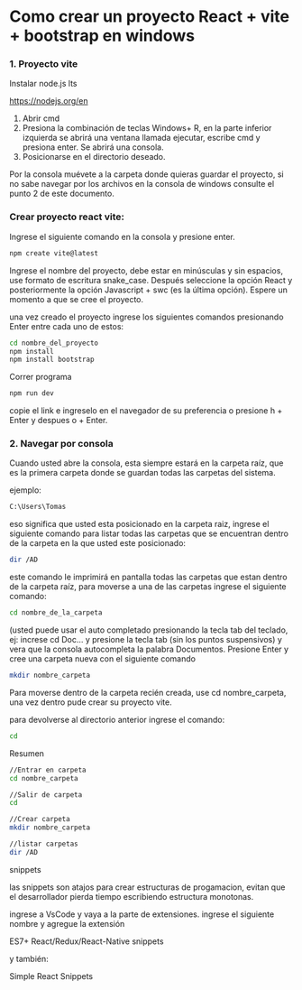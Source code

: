 # Como crear un proyecto React + vite + bootstrap en windows

### 1. Proyecto vite 

Instalar node.js lts

https://nodejs.org/en

1) Abrir cmd
2) Presiona la combinación de teclas Windows+ R, en la parte inferior izquierda se abrirá una ventana llamada ejecutar, escribe cmd y presiona enter. Se abrirá una consola.
3) Posicionarse en el directorio deseado.

Por la consola muévete a la carpeta donde quieras guardar el proyecto, si no sabe navegar por los archivos en la consola de windows consulte el punto 2 de este documento.

### Crear proyecto react vite:

Ingrese el siguiente comando en la consola y presione enter.
```bash
npm create vite@latest
```
Ingrese el nombre del proyecto, debe estar en minúsculas y sin espacios, use formato de escritura snake_case. Después seleccione la opción React y 
posteriormente la opción Javascript + swc (es la última opción). Espere un momento a que se cree el proyecto.

una vez creado el proyecto ingrese los siguientes comandos presionando Enter entre cada uno de estos:

```bash
cd nombre_del_proyecto
npm install
npm install bootstrap
```

Correr programa
```bash
npm run dev
```

copie el link e ingreselo en el navegador de su preferencia o presione h + Enter y despues o + Enter.


### 2. Navegar por consola

Cuando usted abre la consola, esta siempre estará en la carpeta raíz, que es la primera carpeta donde se guardan todas las carpetas del sistema. 

ejemplo:
```bash
C:\Users\Tomas
```
eso significa que usted esta posicionado en la carpeta raiz, ingrese el siguiente comando para listar todas las carpetas que se encuentran dentro
de la carpeta en la que usted este posicionado:

```bash
dir /AD
```


este comando le imprimirá en pantalla todas las carpetas que estan dentro de la carpeta raíz, para moverse a una de las carpetas ingrese el siguiente comando:

```bash
cd nombre_de_la_carpeta
```

(usted puede usar el auto completado presionando la tecla tab del teclado, ej: increse cd Doc… y presione la tecla tab (sin los puntos suspensivos)
y vera que la consola autocompleta la palabra Documentos. Presione Enter y cree una carpeta nueva con el siguiente comando

```bash
mkdir nombre_carpeta
```

Para moverse dentro de la carpeta recién creada, use cd nombre_carpeta, una vez dentro pude crear su proyecto vite.

para devolverse al directorio anterior ingrese el comando:

```bash
cd
```


Resumen 

```bash
//Entrar en carpeta
cd nombre_carpeta

//Salir de carpeta
cd

//Crear carpeta
mkdir nombre_carpeta

//listar carpetas
dir /AD
```


snippets

las snippets son atajos para crear estructuras de progamacion, evitan que el desarrollador pierda tiempo escribiendo estructura monotonas. 

ingrese a VsCode y vaya a la parte de extensiones. ingrese el siguiente nombre y agregue la extensión


ES7+ React/Redux/React-Native snippets


y también:


Simple React Snippets

 

